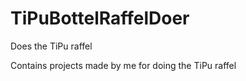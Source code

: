# TiPuBottelRaffelDoer
Does the TiPu raffel


Contains projects made by me for doing the TiPu raffel
